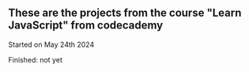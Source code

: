 <h2>These are the projects from the course "Learn JavaScript" from codecademy</h2>
<p>Started on May 24th 2024</p>
<p>Finished: not yet</p>
